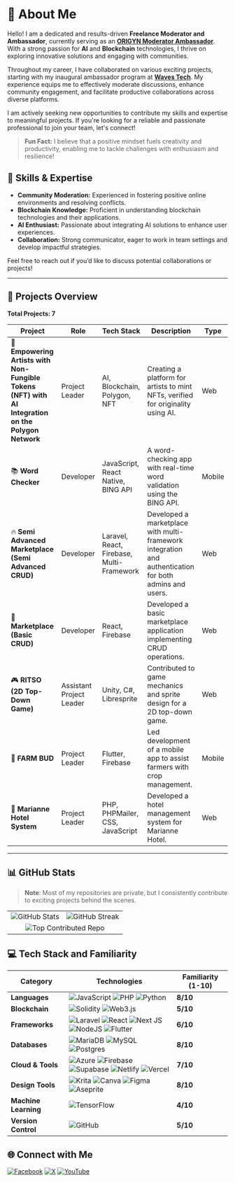 # 👋 About Me

Hello! I am a dedicated and results-driven **Freelance Moderator and Ambassador**, currently serving as an [**ORIGYN Moderator Ambassador**](https://www.origyn.com/). With a strong passion for **AI** and **Blockchain** technologies, I thrive on exploring innovative solutions and engaging with communities.

Throughout my career, I have collaborated on various exciting projects, starting with my inaugural ambassador program at [**Waves Tech**](https://waves.tech/). My experience equips me to effectively moderate discussions, enhance community engagement, and facilitate productive collaborations across diverse platforms.

I am actively seeking new opportunities to contribute my skills and expertise to meaningful projects. If you're looking for a reliable and passionate professional to join your team, let's connect!

> **Fun Fact:** I believe that a positive mindset fuels creativity and productivity, enabling me to tackle challenges with enthusiasm and resilience!

## 🚀 Skills & Expertise
- **Community Moderation:** Experienced in fostering positive online environments and resolving conflicts.
- **Blockchain Knowledge:** Proficient in understanding blockchain technologies and their applications.
- **AI Enthusiast:** Passionate about integrating AI solutions to enhance user experiences.
- **Collaboration:** Strong communicator, eager to work in team settings and develop impactful strategies.

Feel free to reach out if you’d like to discuss potential collaborations or projects!

---

## 📂 Projects Overview

**Total Projects: 7**  

| **Project**                                                         | **Role**                     | **Tech Stack**                              | **Description**                                                                 | **Type**  |
|----------------------------------------------------------------------|------------------------------|---------------------------------------------|---------------------------------------------------------------------------------|-----------|
| 🎨 **Empowering Artists with Non-Fungible Tokens (NFT) with AI Integration on the Polygon Network** | Project Leader               | AI, Blockchain, Polygon, NFT                | Creating a platform for artists to mint NFTs, verified for originality using AI.| Web       |
| 📚 **Word Checker**                                                  | Developer                    | JavaScript, React Native, BING API          | A word-checking app with real-time word validation using the BING API.           | Mobile    |
| 🔥 **Semi Advanced Marketplace (Semi Advanced CRUD)**                | Developer                    | Laravel, React, Firebase, Multi-Framework   | Developed a marketplace with multi-framework integration and authentication for both admins and users. | Web       |
| 🛒 **Marketplace (Basic CRUD)**                                       | Developer                    | React, Firebase                             | Developed a basic marketplace application implementing CRUD operations.          | Web       |
| 🎮 **RITSO (2D Top-Down Game)**                                       | Assistant Project Leader      | Unity, C#, Libresprite                      | Contributed to game mechanics and sprite design for a 2D top-down game.          | Web       |
| 🌱 **FARM BUD**                                                      | Project Leader               | Flutter, Firebase                           | Led development of a mobile app to assist farmers with crop management.          | Mobile    |
| 🏨 **Marianne Hotel System**                                          | Project Leader               | PHP, PHPMailer, CSS, JavaScript             | Developed a hotel management system for Marianne Hotel.                         | Web       |

---






## 📊 GitHub Stats

> **Note**: Most of my repositories are private, but I consistently contribute to exciting projects behind the scenes.

<table>
  <tr>
    <td><img src="https://github-readme-stats.vercel.app/api?username=jazznase&theme=dark&hide_border=false&include_all_commits=true&count_private=true" alt="GitHub Stats" /></td>
    <td><img src="https://github-readme-streak-stats.herokuapp.com/?user=jazznase&theme=dark&hide_border=false" alt="GitHub Streak" /></td>
  </tr>
  <tr>
    <td colspan="2" align="center"><img src="https://github-contributor-stats.vercel.app/api?username=jazznase&limit=5&theme=dark&combine_all_yearly_contributions=true" alt="Top Contributed Repo" /></td>
  </tr>
</table>

## 💻 Tech Stack and Familiarity

| **Category**         | **Technologies**                                                                                                                                                                                                                                                                                                                                                                                                                          | **Familiarity (1-10)** |
|----------------------|---------------------------------------------------------------------------------------------------------------------------------------------------------------------------------------------------------------------------------------------------------------------------------------------------------------------------------------------------------------------------------------------------------------------------------------------|------------------------|
| **Languages**        | ![JavaScript](https://img.shields.io/badge/javascript-%23323330.svg?style=for-the-badge&logo=javascript&logoColor=%23F7DF1E)  ![PHP](https://img.shields.io/badge/php-%23777BB4.svg?style=for-the-badge&logo=php&logoColor=white) ![Python](https://img.shields.io/badge/python-3670A0?style=for-the-badge&logo=python&logoColor=ffdd54) | **8/10**               |
| **Blockchain**       | ![Solidity](https://img.shields.io/badge/Solidity-%23363636.svg?style=for-the-badge&logo=solidity&logoColor=white) ![Web3.js](https://img.shields.io/badge/web3.js-F16822?style=for-the-badge&logo=web3.js&logoColor=white)                                                                                                                                                                                                              | **5/10**               |
| **Frameworks**       | ![Laravel](https://img.shields.io/badge/laravel-%23FF2D20.svg?style=for-the-badge&logo=laravel&logoColor=white) ![React](https://img.shields.io/badge/react-%2320232a.svg?style=for-the-badge&logo=react&logoColor=%2361DAFB) ![Next JS](https://img.shields.io/badge/Next-black?style=for-the-badge&logo=next.js&logoColor=white) ![NodeJS](https://img.shields.io/badge/node.js-6DA55F?style=for-the-badge&logo=node.js&logoColor=white) ![Flutter](https://img.shields.io/badge/Flutter-%2302569B.svg?style=for-the-badge&logo=Flutter&logoColor=white) | **6/10**               |
| **Databases**        | ![MariaDB](https://img.shields.io/badge/MariaDB-003545?style=for-the-badge&logo=mariadb&logoColor=white)  ![MySQL](https://img.shields.io/badge/mysql-4479A1.svg?style=for-the-badge&logo=mysql&logoColor=white) ![Postgres](https://img.shields.io/badge/postgres-%23316192.svg?style=for-the-badge&logo=postgresql&logoColor=white) | **8/10**               |
| **Cloud & Tools**    | ![Azure](https://img.shields.io/badge/azure-%230072C6.svg?style=for-the-badge&logo=microsoftazure&logoColor=white) ![Firebase](https://img.shields.io/badge/firebase-%23039BE5.svg?style=for-the-badge&logo=firebase) ![Supabase](https://img.shields.io/badge/supabase-%2340E0D0.svg?style=for-the-badge&logo=supabase&logoColor=white) ![Netlify](https://img.shields.io/badge/netlify-%23000000.svg?style=for-the-badge&logo=netlify&logoColor=#00C7B7) ![Vercel](https://img.shields.io/badge/vercel-%23000000.svg?style=for-the-badge&logo=vercel&logoColor=white) | **7/10**               |
| **Design Tools**     | ![Krita](https://img.shields.io/badge/Krita-203759?style=for-the-badge&logo=krita&logoColor=EEF37B) ![Canva](https://img.shields.io/badge/Canva-%2300C4CC.svg?style=for-the-badge&logo=Canva&logoColor=white) ![Figma](https://img.shields.io/badge/figma-%23F24E1E.svg?style=for-the-badge&logo=figma&logoColor=white) ![Aseprite](https://img.shields.io/badge/Aseprite-FFFFFF?style=for-the-badge&logo=Aseprite&logoColor=#7D929E) | **8/10**               |
| **Machine Learning** | ![TensorFlow](https://img.shields.io/badge/TensorFlow-%23FF6F00.svg?style=for-the-badge&logo=TensorFlow&logoColor=white)                                                                                                                                                                                                                                                                                                                   | **4/10**               |
| **Version Control**  | ![GitHub](https://img.shields.io/badge/github-%23121011.svg?style=for-the-badge&logo=github&logoColor=white)                                                                                                                                                                                                                                                                                                                               | **5/10**               |


## 🌐 Connect with Me  
[![Facebook](https://img.shields.io/badge/Facebook-%231877F2.svg?logo=Facebook&logoColor=white)](https://facebook.com/jazz.nase.14) 
[![X](https://img.shields.io/badge/X-black.svg?logo=X&logoColor=white)](https://x.com/JazzMichaelNase) 
[![YouTube](https://img.shields.io/badge/YouTube-%23FF0000.svg?logo=YouTube&logoColor=white)](https://youtube.com/@JazzMichaelNase)



<!-- Proudly created with GPRM ( https://gprm.itsvg.in ) -->
